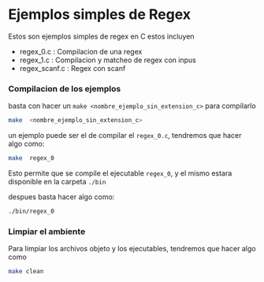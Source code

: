 # Ejemplos simples de Regex

Estos son ejemplos simples de regex en C estos incluyen


- regex_0.c : Compilacion de una regex
- regex_1.c : Compilacion y matcheo de regex con inpus
- regex_scanf.c : Regex con scanf

### Compilacion de los ejemplos

basta con hacer un `make <nombre_ejemplo_sin_extension_c>` para compilarlo

```bash
make  <nombre_ejemplo_sin_extension_c>
```

un ejemplo puede ser el de compilar el `regex_0.c`, tendremos que hacer algo como:

```bash
make  regex_0
```

Esto permite que se compile el ejecutable `regex_0`, y el mismo estara disponible en  la carpeta `./bin`

despues basta hacer algo como:

```bash
./bin/regex_0
```

### Limpiar el ambiente

Para limpiar los archivos objeto y los ejecutables, tendremos que hacer algo como

```bash
make clean
```
